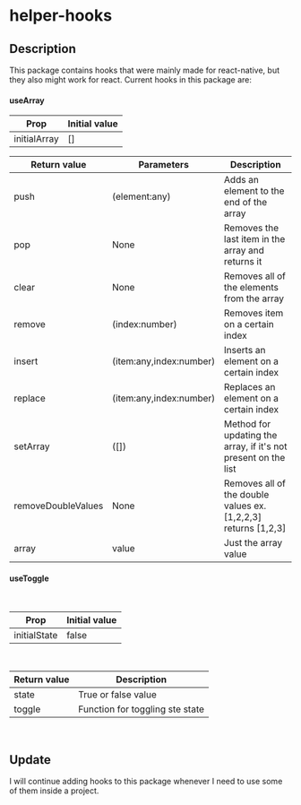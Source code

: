 # helper-hooks

## Description

This package contains hooks that were mainly made for react-native, but they also might work for react.
Current hooks in this package are:

#### useArray

| Prop         | Initial value |
| ------------ | ------------- |
| initialArray | []            |

| Return value       | Parameters              | Description                                                    |
| ------------------ | ----------------------- | -------------------------------------------------------------- |
| push               | (element:any)           | Adds an element to the end of the array                        |
| pop                | None                    | Removes the last item in the array and returns it              |
| clear              | None                    | Removes all of the elements from the array                     |
| remove             | (index:number)          | Removes item on a certain index                                |
| insert             | (item:any,index:number) | Inserts an element on a certain index                          |
| replace            | (item:any,index:number) | Replaces an element on a certain index                         |
| setArray           | ([])                    | Method for updating the array, if it's not present on the list |
| removeDoubleValues | None                    | Removes all of the double values ex. [1,2,2,3] returns [1,2,3] |
| array              | value                   | Just the array value                                           |

#### useToggle

&nbsp;

| Prop         | Initial value |
| ------------ | ------------- |
| initialState | false         |

&nbsp;

| Return value | Description                     |
| ------------ | ------------------------------- |
| state        | True or false value             |
| toggle       | Function for toggling ste state |

&nbsp;

## Update

I will continue adding hooks to this package whenever I need to use some of them inside a project.
